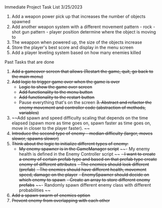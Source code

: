Immediate Project Task List
3/25/2023
1. Add a weapon power pick up that increases the number of objects spawned
2. Add another weapon system with a different movement pattern - rock - shot gun pattern - player position determine where the object is moving to 
3. The weappon when powered up, the size of the objects increase
4. Store the player's best score and display in the menu screen
5. Add a player leveling system based on how many enemies killed 


Past Tasks that are done
1. ~~Add a gameover screen that allows (Restart the game, quit, go back to the main menu)~~
2. ~~Add logic to trigger game over when the game is over~~
    - ~~Logic to show the game over screen~~
    - ~~Add functionality to the menu button~~
    - ~~Add functionality to the restart button~~
    - Pause everything that's on the screen
~~3. Abstract and refactor the enemy movement and controller code (abstraction of methods, variables)~~
4. ~~Add spawn and speed difficulty scaling that depends on the time elapsed (spawn more as time goes on, spawn faster as time goes on, move in closer to the player faster). ~~
5. ~~Introduce the second type of enemy - median difficulty (larger, moves slower, spawns slower)~~
6. ~~Think about the logic to initialize different types of enemy:~~
    - ~~My enemy spawner is in the GameManager script~~
    ~~- My enemy health is defined in the Enemy Controller script ~~
    ~~- I want to create a enemy of certain prefab type and based on that prefab type create enemy of different attributes~~
    ~~- The enemies should look different (prefab)~~
    ~~- The enemies should have different health, movement speed, damage on the player~~
    ~~- EnemySpawner should decide on which enemy to spawn~~
        ~~- Create an array to store different enemy prefabs~~
        ~~- Randomly spawn different enemy class with different probabilities ~~
7. ~~Add a spawn swarm of enemies option~~
8. ~~Prevent enemy from overlapping with each other~~
